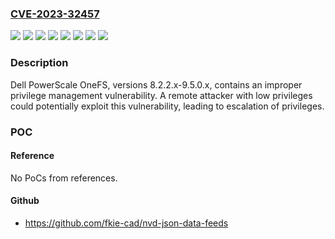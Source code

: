 ### [CVE-2023-32457](https://cve.mitre.org/cgi-bin/cvename.cgi?name=CVE-2023-32457)
![](https://img.shields.io/static/v1?label=Product&message=PowerScale%20OneFS&color=blue)
![](https://img.shields.io/static/v1?label=Version&message=9.2.1.0%20&color=brightgreen)
![](https://img.shields.io/static/v1?label=Version&message=9.4.0.0%20&color=brightgreen)
![](https://img.shields.io/static/v1?label=Version&message=9.5.0.0%20&color=brightgreen)
![](https://img.shields.io/static/v1?label=Version&message=Version%209.2.1.0%20through%209.2.1.22%20&color=brightgreen)
![](https://img.shields.io/static/v1?label=Version&message=Version%209.4.0.0%20through%209.4.0.13%20&color=brightgreen)
![](https://img.shields.io/static/v1?label=Version&message=Version%209.5.0.0%20through%209.5.0.3%20&color=brightgreen)
![](https://img.shields.io/static/v1?label=Vulnerability&message=CWE-267%3A%20Privilege%20Defined%20With%20Unsafe%20Actions&color=brightgreen)

### Description

Dell PowerScale OneFS, versions 8.2.2.x-9.5.0.x, contains an improper privilege management vulnerability. A remote attacker with low privileges could potentially exploit this vulnerability, leading to escalation of privileges.

### POC

#### Reference
No PoCs from references.

#### Github
- https://github.com/fkie-cad/nvd-json-data-feeds

